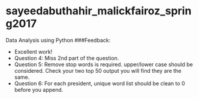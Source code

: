 # sayeedabuthahir_malickfairoz_spring2017
Data Analysis using Python
###Feedback:
- Excellent work!
- Question 4: Miss 2nd part of the question.
- Question 5: Remove stop words is required. upper/lower case should be considered. Check your two top 50 output you will find they are the same. 
- Question 6: For each president, unique word list should be clean to 0 before you append. 
